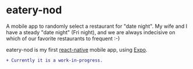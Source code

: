 # eatery-nod

A mobile app to randomly select a restaurant for "date night".  My
wife and I have a steady "date night" (Fri night), and we are always
indecisive on which of our favorite restaurants to frequent :-)

eatery-nod is my first
[react-native](https://facebook.github.io/react-native/) mobile app,
using [Expo](https://expo.io/).

```diff
+ Currently it is a work-in-progress.
```
